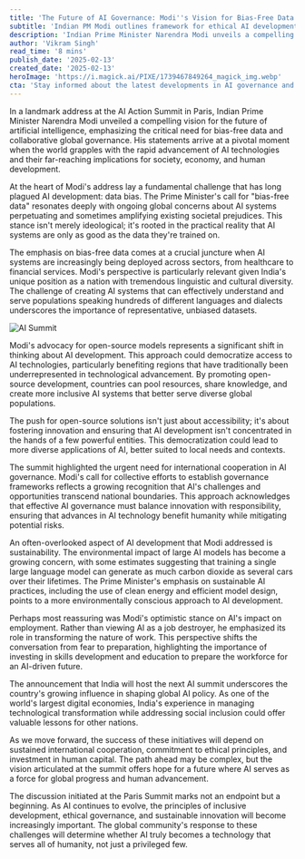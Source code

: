 ```yaml
---
title: 'The Future of AI Governance: Modi''s Vision for Bias-Free Data and Global Collaboration'
subtitle: 'Indian PM Modi outlines framework for ethical AI development at Paris Summit'
description: 'Indian Prime Minister Narendra Modi unveils a compelling vision for the future of AI, focusing on bias-free data, open-source development, and global governance collaboration at the AI Action Summit in Paris. Learn about sustainable AI practices and preparing for an AI-driven future.'
author: 'Vikram Singh'
read_time: '8 mins'
publish_date: '2025-02-13'
created_date: '2025-02-13'
heroImage: 'https://i.magick.ai/PIXE/1739467849264_magick_img.webp'
cta: 'Stay informed about the latest developments in AI governance and global technology policy. Follow us on LinkedIn to join the conversation about shaping an ethical, inclusive future for artificial intelligence.'
---
```


In a landmark address at the AI Action Summit in Paris, Indian Prime Minister Narendra Modi unveiled a compelling vision for the future of artificial intelligence, emphasizing the critical need for bias-free data and collaborative global governance. His statements arrive at a pivotal moment when the world grapples with the rapid advancement of AI technologies and their far-reaching implications for society, economy, and human development.

At the heart of Modi's address lay a fundamental challenge that has long plagued AI development: data bias. The Prime Minister's call for "bias-free data" resonates deeply with ongoing global concerns about AI systems perpetuating and sometimes amplifying existing societal prejudices. This stance isn't merely ideological; it's rooted in the practical reality that AI systems are only as good as the data they're trained on.

The emphasis on bias-free data comes at a crucial juncture when AI systems are increasingly being deployed across sectors, from healthcare to financial services. Modi's perspective is particularly relevant given India's unique position as a nation with tremendous linguistic and cultural diversity. The challenge of creating AI systems that can effectively understand and serve populations speaking hundreds of different languages and dialects underscores the importance of representative, unbiased datasets.

![AI Summit](https://i.magick.ai/PIXE/1739467849264_magick_img.webp)

Modi's advocacy for open-source models represents a significant shift in thinking about AI development. This approach could democratize access to AI technologies, particularly benefiting regions that have traditionally been underrepresented in technological advancement. By promoting open-source development, countries can pool resources, share knowledge, and create more inclusive AI systems that better serve diverse global populations.

The push for open-source solutions isn't just about accessibility; it's about fostering innovation and ensuring that AI development isn't concentrated in the hands of a few powerful entities. This democratization could lead to more diverse applications of AI, better suited to local needs and contexts.

The summit highlighted the urgent need for international cooperation in AI governance. Modi's call for collective efforts to establish governance frameworks reflects a growing recognition that AI's challenges and opportunities transcend national boundaries. This approach acknowledges that effective AI governance must balance innovation with responsibility, ensuring that advances in AI technology benefit humanity while mitigating potential risks.

An often-overlooked aspect of AI development that Modi addressed is sustainability. The environmental impact of large AI models has become a growing concern, with some estimates suggesting that training a single large language model can generate as much carbon dioxide as several cars over their lifetimes. The Prime Minister's emphasis on sustainable AI practices, including the use of clean energy and efficient model design, points to a more environmentally conscious approach to AI development.

Perhaps most reassuring was Modi's optimistic stance on AI's impact on employment. Rather than viewing AI as a job destroyer, he emphasized its role in transforming the nature of work. This perspective shifts the conversation from fear to preparation, highlighting the importance of investing in skills development and education to prepare the workforce for an AI-driven future.

The announcement that India will host the next AI summit underscores the country's growing influence in shaping global AI policy. As one of the world's largest digital economies, India's experience in managing technological transformation while addressing social inclusion could offer valuable lessons for other nations.

As we move forward, the success of these initiatives will depend on sustained international cooperation, commitment to ethical principles, and investment in human capital. The path ahead may be complex, but the vision articulated at the summit offers hope for a future where AI serves as a force for global progress and human advancement.

The discussion initiated at the Paris Summit marks not an endpoint but a beginning. As AI continues to evolve, the principles of inclusive development, ethical governance, and sustainable innovation will become increasingly important. The global community's response to these challenges will determine whether AI truly becomes a technology that serves all of humanity, not just a privileged few.